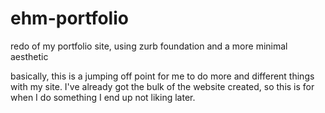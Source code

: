 ehm-portfolio
=============

redo of my portfolio site, using zurb foundation and a more minimal aesthetic

basically, this is a jumping off point for me to do more and different things with my site.  I've already got the bulk of the website created, so this is for when I do something I end up not liking later.
